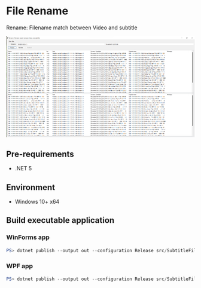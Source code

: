 # File Rename

Rename: Filename match between Video and subtitle

![](images/screen.png)

## Pre-requirements

* .NET 5

## Environment

* Windows 10+ x64


## Build executable application

### WinForms app

```powershell
PS> dotnet publish --output out --configuration Release src/SubtitleFileRename
```

### WPF app

```powershell
PS> dotnet publish --output out --configuration Release src/SubtitleFileRename.v2.App
```